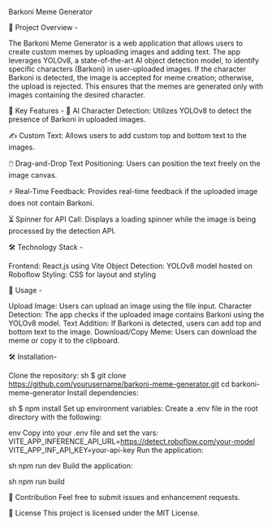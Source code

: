 Barkoni Meme Generator

🌟 Project Overview - 

The Barkoni Meme Generator is a web application that allows users to create custom memes by uploading images and adding text. The app leverages YOLOv8, a state-of-the-art AI object detection model, to identify specific characters (Barkoni) in user-uploaded images. If the character Barkoni is detected, the image is accepted for meme creation; otherwise, the upload is rejected. This ensures that the memes are generated only with images containing the desired character.

🔑 Key Features - 
🧠 AI Character Detection: Utilizes YOLOv8 to detect the presence of Barkoni in uploaded images.

✍️ Custom Text: Allows users to add custom top and bottom text to the images.

🖱️ Drag-and-Drop Text Positioning: Users can position the text freely on the image canvas.

⚡ Real-Time Feedback: Provides real-time feedback if the uploaded image does not contain Barkoni.

⏳ Spinner for API Call: Displays a loading spinner while the image is being processed by the detection API.

🛠️ Technology Stack -

Frontend: React.js using Vite
Object Detection: YOLOv8 model hosted on Roboflow
Styling: CSS for layout and styling

🚀 Usage -

Upload Image: Users can upload an image using the file input.
Character Detection: The app checks if the uploaded image contains Barkoni using the YOLOv8 model.
Text Addition: If Barkoni is detected, users can add top and bottom text to the image.
Download/Copy Meme: Users can download the meme or copy it to the clipboard.

🛠️ Installation- 

Clone the repository:
sh
$ git clone https://github.com/yourusername/barkoni-meme-generator.git
cd barkoni-meme-generator
Install dependencies:

sh
$ npm install
Set up environment variables: Create a .env file in the root directory with the following:

env
Copy into your .env file and set the vars:
VITE_APP_INFERENCE_API_URL=https://detect.roboflow.com/your-model
VITE_APP_INF_API_KEY=your-api-key
Run the application:

sh
npm run dev
Build the application:

sh
npm run build

🤝 Contribution
Feel free to submit issues and enhancement requests.

📜 License
This project is licensed under the MIT License.

